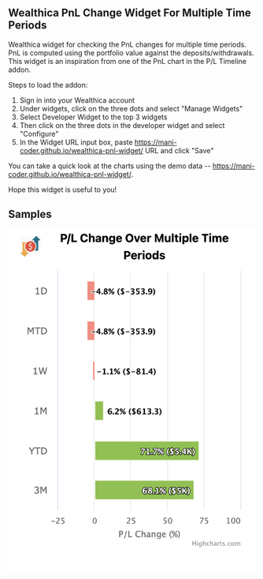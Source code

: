 
## Wealthica PnL Change Widget For Multiple Time Periods

Wealthica widget for checking the PnL changes for multiple time periods. PnL is computed using the portfolio value against the deposits/withdrawals. This widget is an inspiration from one of the PnL chart in the P/L Timeline addon. 

Steps to load the addon:

1. Sign in into your Wealthica account
2. Under widgets, click on the three dots and select "Manage Widgets"
3. Select Developer Widget to the top 3 widgets
4. Then click on the three dots in the developer widget and select "Configure"
5. In the Widget URL input box, paste https://mani-coder.github.io/wealthica-pnl-widget/ URL and click "Save"

You can take a quick look at the charts using the demo data -- https://mani-coder.github.io/wealthica-pnl-widget/.

Hope this widget is useful to you!

## Samples

![PnL Widget](https://raw.githubusercontent.com/mani-coder/wealthica-pnl-widget/main/public/samples/pnl-widget.png)
